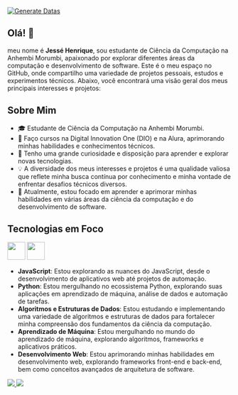 [![Generate Datas](https://github.com/henriquejessex/henriquejessex/actions/workflows/main.yml/badge.svg)](https://github.com/henriquejessex/henriquejessex/actions/workflows/main.yml)

## Olá! 👋

meu nome é **Jessé Henrique**, sou estudante de Ciência da Computação na Anhembi Morumbi, apaixonado por explorar diferentes áreas da computação e desenvolvimento de software. 
Este é o meu espaço no GitHub, onde compartilho uma variedade de projetos pessoais, estudos e experimentos técnicos. 
Abaixo, você encontrará uma visão geral dos meus principais interesses e projetos:

## Sobre Mim

- 🎓 Estudante de Ciência da Computação na Anhembi Morumbi.
- 💼 Faço cursos na Digital Innovation One (DIO) e na Alura, aprimorando minhas habilidades e conhecimentos técnicos.
- 🚀 Tenho uma grande curiosidade e disposição para aprender e explorar novas tecnologias.
- 💡 A diversidade dos meus interesses e projetos é uma qualidade valiosa que reflete minha busca contínua por conhecimento e minha vontade de enfrentar desafios técnicos diversos.
- 🌱 Atualmente, estou focado em aprender e aprimorar minhas habilidades em várias áreas da ciência da computação e do desenvolvimento de software.

## Tecnologias em Foco 
<img loading="lazy" src="https://cdn.jsdelivr.net/gh/devicons/devicon/icons/java/java-original.svg" width="40" height="40"/> <img loading="lazy" src="https://cdn.jsdelivr.net/gh/devicons/devicon/icons/linux/linux-original.svg" width="40" height="40"/>


- **JavaScript**: Estou explorando as nuances do JavaScript, desde o desenvolvimento de aplicativos web até projetos de automação.
- **Python**: Estou mergulhando no ecossistema Python, explorando suas aplicações em aprendizado de máquina, análise de dados e automação de tarefas.
- **Algoritmos e Estruturas de Dados**: Estou estudando e implementando uma variedade de algoritmos e estruturas de dados para fortalecer minha compreensão dos fundamentos da ciência da computação.
- **Aprendizado de Máquina**: Estou mergulhando no mundo do aprendizado de máquina, explorando algoritmos, frameworks e aplicativos práticos.
- **Desenvolvimento Web**: Estou aprimorando minhas habilidades em desenvolvimento web, explorando frameworks front-end e back-end, bem como conceitos avançados de arquitetura de software.

<div>
<a href="https://github.com/henriquejessex">
<img loading="lazy" height="180em" src="https://github-readme-stats.vercel.app/api/top-langs/?username=henriquejessex&layout=compact&langs_count=7&theme=dracula"/>
<img loading="lazy" height="180em" src="https://github-readme-stats.vercel.app/api?username=henriquejessex&show_icons=true&theme=dracula&include_all_commits=true&count_private=true"/>
</div>
<!--  
## Projetos Destacados
- **Portfolio-Project**
Este repositório é o meu espaço pessoal onde compartilho uma variedade de projetos, desde aplicativos web simples até experimentos de machine learning.

- **calculator-js**
Um projeto divertido onde implementei uma calculadora em JavaScript, explorando conceitos de manipulação de DOM e lógica de programação.

- **Data-Structures-and-Algorithms**
Aqui, você encontrará implementações de várias estruturas de dados e algoritmos em diferentes linguagens de programação. Este é um espaço onde pratico e aprofundo meus conhecimentos em ciência da computação.

- **machine-learning-study**
Este repositório reflete meu interesse em aprendizado de máquina. Aqui, compartilho tutoriais, implementações e conjuntos de dados que estou explorando durante meus estudos nessa área fascinante.

- **python-crash-course**
Um espaço dedicado ao estudo e prática da linguagem Python. Este repositório contém exercícios, projetos e recursos que estou utilizando para aprimorar minhas habilidades em Python.-->

## Contatos:

<div>
<a href="https://www.youtube.com/seu-canal-youtube-aqui" target="_blank"><img loading="lazy" src="https://img.shields.io/badge/YouTube-FF0000?style=for-the-badge&logo=youtube&logoColor=white" target="_blank"></a>
<a href = "mailto:contato@seu-usuário-aqui"><img loading="lazy" src="https://img.shields.io/badge/Gmail-D14836?style=for-the-badge&logo=gmail&logoColor=white" target="_blank"></a>
<a href="https://www.linkedin.com/in/seu-usuário-linkedln-aqui" target="_blank"><img loading="lazy" src="https://img.shields.io/badge/-LinkedIn-%230077B5?style=for-the-badge&logo=linkedin&logoColor=white" target="_blank"></a>   
</div>

![Snake animation](https://github.com/henriquejessex/henriquejessex/blob/output/github-contribution-grid-snake.svg)
